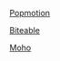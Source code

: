 <a href="https://https://popmotion.io/pose/">Popmotion</a>

<a href="https://biteable.com/animation/">Biteable</a>

<a href="https://www.mohoanimation.com/moho-debut.shtml/">Moho</a>


